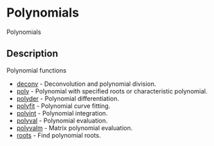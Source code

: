 # Polynomials

Polynomials

## Description

Polynomial functions

- [deconv](deconv.md) - Deconvolution and polynomial division.
- [poly](poly.md) - Polynomial with specified roots or characteristic polynomial.
- [polyder](polyder.md) - Polynomial differentiation.
- [polyfit](polyfit.md) - Polynomial curve fitting.
- [polyint](polyint.md) - Polynomial integration.
- [polyval](polyval.md) - Polynomial evaluation.
- [polyvalm](polyvalm.md) - Matrix polynomial evaluation.
- [roots](roots.md) - Find polynomial roots.
